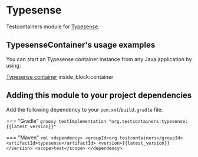 # Typesense

Testcontainers module for [Typesense](https://hub.docker.com/r/typesense/typesense).

## TypesenseContainer's usage examples

You can start an Typesense container instance from any Java application by using:

<!--codeinclude-->
[Typesense container](../../modules/typesense/src/test/java/org/testcontainers/typesense/TypesenseContainerTest.java) inside_block:container
<!--/codeinclude-->

## Adding this module to your project dependencies

Add the following dependency to your `pom.xml`/`build.gradle` file:

=== "Gradle"
    ```groovy
    testImplementation "org.testcontainers:typesense:{{latest_version}}"
    ```

=== "Maven"
    ```xml
    <dependency>
        <groupId>org.testcontainers</groupId>
        <artifactId>typesense</artifactId>
        <version>{{latest_version}}</version>
        <scope>test</scope>
    </dependency>
    ```

